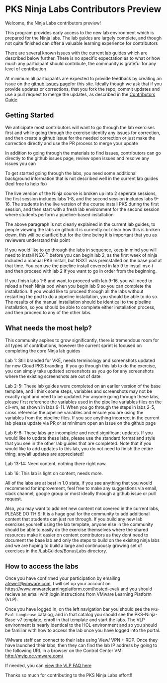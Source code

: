 # PKS Ninja Labs Contributors Preview

Welcome, the Ninja Labs contributors preview!

This program provides early access to the new lab environment which is prepared for the Ninja labs. The lab guides are largely complete, and though not quite finished can offer a valuable learning experience for contributors

There are several known issues with the current lab guides which are described below further. There is no specific expectation as to what or how much any participant should contribute, the community is grateful for any level of contribution

At minimum all participants are expected to provide feedback by creating an issue on the [github issues page](https://github.com/CNA-Tech/PKS-Ninja/issues)for this site. Ideally though we ask that if you provide updates or corrections, that you fork the repo, commit updates and use a pull request to merge the updates, as described in the [Contributors Guide]() 

## Getting Started

We anticipate most contributors will want to go through the lab exercises first and while going through the exercise identify any issues for correction, and then create a github issue for the needed correction or just make the correction directly and use the PR process to merge your update

In addition to going through the materials to find issues, contributors can go directly to the github issues page, review open issues and resolve any issues you can 

To get started going through the labs, you need some additional background information that is not described well in the current lab guides (feel free to help fix)

The live version of the Ninja course is broken up into 2 seperate sessions, the first session includes labs 1-8, and the second session includes labs 9-16. The students in the live version of the course install PKS during the first session, and then start with a fresh lab environment for the second session where students perform a pipeline-based installation

The above paragraph is not clearly explained in the current lab guides, to people viewing the labs on github it is currently not clear how this is broken down, this will be clarified but for the time being it is important that you as reviewers understand this point

If you would like to go through the labs in sequence, keep in mind you will need to install NSX-T before you can begin lab 2, as the first week of ninja included a manual PKS Install, but NSXT was preinstalled on the base pod at that time. You can use the pipeline install covered in lab 9 to install nsx-t and then proceed with lab 2 if you want to go in order from the beginning. 

If you finish labs 1-8 and want to proceed with lab 9-16, you will need to reload a fresh Ninja pod when you begin lab 9 so you can complete the installation. If you would like to proceed through all the labs without restarting the pod to do a pipeline installation, you should be able to do so. The results of the manual installation should be identical to the pipeline installation, so you should be able to complete either installation process, and then proceed to any of the other labs. 

## What needs the most help?

This community aspires to grow significantly, there is tremendous room for all types of contributions, however the current sprint is focused on completing the core Ninja lab guides

Lab 1: Still branded for VKE, needs terminology and screenshots updated for new Cloud PKS branding. If you go through this lab to do the exercise, you can simply take updated screenshots as you go for any screenshots where the existing screenshots are out of date

Lab 2-5: These lab guides were completed on an earlier version of the base template, and I think some steps, variables and screenshots may not be exactly right and need to be updated. For anyone going through these labs, please first reference the variables used in the pipeline variables files on the cli-vm, as shown in labs 9-11. When you go through the steps in labs 2-5, cross reference the pipeline variables and ensure you are using the variables from the pipeline files. If you see anything incorrect in the current lab please update via PR or at minimum open an issue on the github page

Lab 6-8: These labs are incomplete and need significant updates. If you would like to update these labs, please use the standard format and style that you see in the other lab guides that are completed. Note that if you would like to add updates to this lab, you do not need to finish the entire thing, any/all updates are appreciated!

Lab 13-14: Need content, nothing there right now. 

Lab 16: This lab is light on content, needs more. 

All of the labs are at best in 1.0 state, if you see anything that you would recommend for improvement, feel free to make any suggestions via email, slack channel, google group or most ideally through a github issue or pull request. 

Also, you may want to add net new content not covered in the current labs, PLEASE DO THIS! It is a huge goal for the community to add additional content that students can just run through. If you build any new lab exercises yourself using the lab template, anyone else in the community should be able to easily do the exercise themselves where the shared resources make it easier on content contributors as they dont need to document the base lab and only the steps to build on the exisitng ninja labs and we are hoping to build a large and continuously growing set of exercises in the /LabGuides/BonusLabs directory. 

## How to access the labs

Once you have confirmed your participation by emailing afewell@vmware.com, I will set up your account on https://www.vmwarelearningplatform.com/hosted-eval/ and you should recieve an email with login instructions from VMware Learning Platform (VLP). 

Once you have logged in, on the left navigation bar you should see the `PKS-Eval-LongLease` catalog, and in that catalog you should see the PKS-Ninja-Base-v7 template, enroll in that template and start the labs. The VLP environment is nearly identical to the HOL environment and so you should be familiar with how to access the lab once you have logged into the portal. 

VMware staff can connect to their labs using View/ VPN + RDP. Once they have launched their labs, then they can find the lab IP address by going to the following URL in a browser on the Control Center VM:
http://myip.oc.vmware.com/ 

If needed, you can [view the VLP FAQ here](https://communities.vmware.com/docs/DOC-24916)



Thanks so much for contributing to the PKS Ninja Labs effort!!





##



